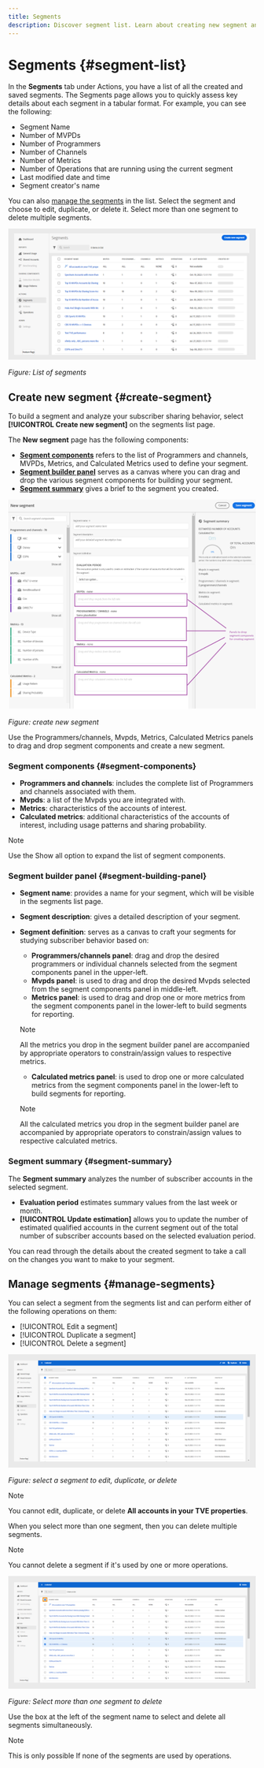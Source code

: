 ```yaml
---
title: Segments
description: Discover segment list. Learn about creating new segment and manage them with the understanding of segment components, segment builder panel, and segment summary. 
---
```

# Segments {#segment-list}

In the **Segments** tab under Actions, you have a list of all the created and saved segments. The Segments page allows you to quickly assess key details about each segment in a tabular format. For example, you can see the following:

* Segment Name 
* Number of MVPDs 
* Number of Programmers 
* Number of Channels 
* Number of Metrics  
* Number of Operations that are running using the current segment
* Last modified date and time
* Segment creator's name

You can also [manage the segments](#manage-segments) in the list. Select the segment and choose to edit, duplicate, or delete it. Select more than one segment to delete multiple segments.

![list of segments](assets/segment-list.png)

*Figure: List of segments*

## Create new segment {#create-segment}

To build a segment and analyze your subscriber sharing behavior, select **[!UICONTROL Create new segment]** on the segments list page. 

The **New segment** page has the following components:

* **[Segment components](#segment-components)** refers to the list of Programmers and channels, MVPDs, Metrics, and Calculated Metrics used to define your segment.
* **[Segment builder panel](#segment-building-panel)** serves as a canvas where you can drag and drop the various segment components for building your segment. 
* **[Segment summary](#segment-summary)** gives a brief to the segment you created.

![Create new segment](assets/new-segment-dialog.png)

*Figure: create new segment*

Use the Programmers/channels, Mvpds, Metrics, Calculated Metrics panels to drag and drop segment components and create a new segment.

### Segment components {#segment-components}

* **Programmers and channels**: includes the complete list of Programmers and channels associated with them.
* **Mvpds**: a list of the Mvpds you are integrated with.
* **Metrics**: characteristics of the accounts of interest.
* **Calculated metrics**: additional characteristics of the accounts of interest, including usage patterns and sharing probability.

>[!NOTE]
>
>Use the Show all option to expand the list of segment components.

### Segment builder panel {#segment-building-panel}

* **Segment name**: provides a name for your segment, which will be visible in the segments list page.
* **Segment description**: gives a detailed description of your segment.
* **Segment definition**: serves as a canvas to craft your segments for studying subscriber behavior based on:
    * **Programmers/channels panel**: drag and drop the desired programmers or individual channels selected from the segment components panel in the upper-left.
    * **Mvpds panel**: is used to drag and drop the desired Mvpds selected from the segment components panel in middle-left.
    * **Metrics panel**: is used to drag and drop one or more metrics from the segment components panel in the lower-left to build segments for reporting.

    >[!NOTE]
    >
    >All the metrics you drop in the segment builder panel are accompanied by appropriate operators to constrain/assign values to respective metrics.  

    * **Calculated metrics panel**: is used to drop one or more calculated metrics from the segment components panel in the lower-left to build segments for reporting.

    >[!NOTE]
    >
    >All the calculated metrics you drop in the segment builder panel are accompanied by appropriate operators to constrain/assign values to respective calculated metrics.   

### Segment summary {#segment-summary}

The **Segment summary** analyzes the number of subscriber accounts in the selected segment.  

* **Evaluation period** estimates summary values from the last week or month. 
* **[!UICONTROL Update estimation]** allows you to update the number of estimated qualified accounts in the current segment out of the total number of subscriber accounts based on the selected evaluation period.  

You can read through the details about the created segment to take a call on the changes you want to make to your segment. 


## Manage segments {#manage-segments}

You can select a segment from the segments list and can perform either of the following operations on them:

* [!UICONTROL Edit a segment]
* [!UICONTROL Duplicate a segment]
* [!UICONTROL Delete a segment]

![Edit, duplicate, or delete a segment](assets/manage-segments-list.png)


*Figure: select a segment to edit, duplicate, or delete*

>[!NOTE]
>
>You cannot edit, duplicate, or delete **All accounts in your TVE properties**.

When you select more than one segment, then you can delete multiple segments.

>[!NOTE]
>
>You cannot delete a segment if it's used by one or more operations.

![Delete more than one segments](assets/delete-multiple-segments.png)


*Figure: Select more than one segment to delete*

Use the box at the left of the segment name to select and delete all segments simultaneously.

>[!NOTE]
>
> This is only possible If none of the segments are used by operations.
